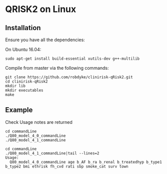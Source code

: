 QRISK2 on Linux
====

Installation
----

Ensure you have all the dependencies:

On Ubuntu 16.04:

```
sudo apt-get install build-essential xutils-dev g++-multilib
```

Compile from master via the following commands:

```
git clone https://github.com/robdyke/clinirisk-qRisk2.git
cd clinirisk-qRisk2
mkdir lib
mkdir executables
make
```

Example
--------

Check Usage notes are returned

```
cd commandLine
./Q80_model_4_0_commandLine
./Q80_model_4_1_commandLine
```

```
cd commandLine
./Q80_model_4_1_commandLine|tail --lines=2
Usage:
  Q80_model_4_0_commandLine age b_AF b_ra b_renal b_treatedhyp b_type1 b_type2 bmi ethrisk fh_cvd rati sbp smoke_cat surv town
```